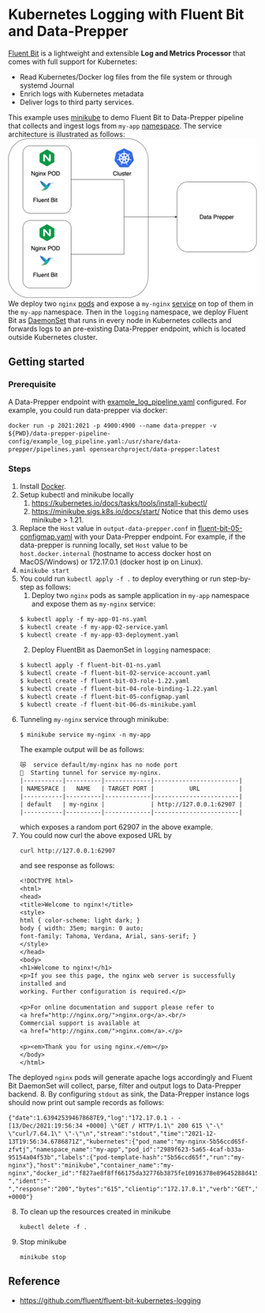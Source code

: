 # Kubernetes Logging with Fluent Bit and Data-Prepper

[Fluent Bit](http://fluentbit.io/) is a lightweight and extensible __Log and Metrics Processor__ that comes with full support for Kubernetes:

* Read Kubernetes/Docker log files from the file system or through systemd Journal
* Enrich logs with Kubernetes metadata
* Deliver logs to third party services.

This example uses [minikube](https://minikube.sigs.k8s.io/docs/) to demo Fluent Bit to Data-Prepper pipeline that collects and ingest logs from `my-app` [namespace](https://kubernetes.io/docs/concepts/overview/working-with-objects/namespaces/). 
The service architecture is illustrated as follows:
![Architecture](K8-fluentbit-data-prepper.png)
We deploy two `nginx` [pods](https://kubernetes.io/docs/concepts/workloads/pods/) and expose a `my-nginx` [service](https://kubernetes.io/docs/concepts/services-networking/service/) on top of them in the `my-app` namespace. Then in the `logging` namespace,
we deploy Fluent Bit as [DaemonSet](https://kubernetes.io/docs/concepts/workloads/controllers/daemonset/) that runs in every node in Kubernetes collects and forwards logs to an pre-existing Data-Prepper endpoint, which is located outside 
Kubernetes cluster.

## Getting started

### Prerequisite
A Data-Prepper endpoint with [example_log_pipeline.yaml](data-prepper-pipeline-config/example_log_pipeline.yaml) configured. For example, you could run data-prepper via docker:

```
docker run -p 2021:2021 -p 4900:4900 --name data-prepper -v ${PWD}/data-prepper-pipeline-config/example_log_pipeline.yaml:/usr/share/data-prepper/pipelines.yaml opensearchproject/data-prepper:latest
```

### Steps
1. Install [Docker](https://docs.docker.com/get-docker/).
2. Setup kubectl and minikube locally
    1. https://kubernetes.io/docs/tasks/tools/install-kubectl/
    2. https://minikube.sigs.k8s.io/docs/start/
Notice that this demo uses minikube > 1.21.
3. Replace the `Host` value in `output-data-prepper.conf` in [fluent-bit-05-configmap.yaml](fluent-bit-05-configmap.yaml) with your Data-Prepper endpoint. For example,
if the data-prepper is running locally, set `Host` value to be `host.docker.internal` (hostname to access docker host on MacOS/Windows) or 172.17.0.1 (docker host ip on Linux).
4. `minikube start`
5. You could run `kubectl apply -f .` to deploy everything or run step-by-step as follows:
   1. Deploy two `nginx` pods as sample application in `my-app` namespace and expose them as `my-nginx` service:
   ```
   $ kubectl apply -f my-app-01-ns.yaml
   $ kubectl create -f my-app-02-service.yaml
   $ kubectl create -f my-app-03-deployment.yaml
   ```
   2. Deploy FluentBit as DaemonSet in `logging` namespace:
   ```
   $ kubectl apply -f fluent-bit-01-ns.yaml
   $ kubectl create -f fluent-bit-02-service-account.yaml
   $ kubectl create -f fluent-bit-03-role-1.22.yaml
   $ kubectl create -f fluent-bit-04-role-binding-1.22.yaml
   $ kubectl create -f fluent-bit-05-configmap.yaml
   $ kubectl create -f fluent-bit-06-ds-minikube.yaml
   ```
6. Tunneling `my-nginx` service through minikube:
   ```
   $ minikube service my-nginx -n my-app
   ```
   The example output will be as follows:
   ```
   😿  service default/my-nginx has no node port
   🏃  Starting tunnel for service my-nginx.
   |-----------|----------|-------------|------------------------|
   | NAMESPACE |   NAME   | TARGET PORT |          URL           |
   |-----------|----------|-------------|------------------------|
   | default   | my-nginx |             | http://127.0.0.1:62907 |
   |-----------|----------|-------------|------------------------|
   ```
   which exposes a random port 62907 in the above example.
7. You could now curl the above exposed URL by
   ```
   curl http://127.0.0.1:62907
   ```
   and see response as follows:
   ```
   <!DOCTYPE html>
   <html>
   <head>
   <title>Welcome to nginx!</title>
   <style>
   html { color-scheme: light dark; }
   body { width: 35em; margin: 0 auto;
   font-family: Tahoma, Verdana, Arial, sans-serif; }
   </style>
   </head>
   <body>
   <h1>Welcome to nginx!</h1>
   <p>If you see this page, the nginx web server is successfully installed and
   working. Further configuration is required.</p>
   
   <p>For online documentation and support please refer to
   <a href="http://nginx.org/">nginx.org</a>.<br/>
   Commercial support is available at
   <a href="http://nginx.com/">nginx.com</a>.</p>
   
   <p><em>Thank you for using nginx.</em></p>
   </body>
   </html>
   ```
The deployed `nginx` pods will generate apache logs accordingly and Fluent Bit DaemonSet will collect, parse, filter and output logs to Data-Prepper backend. 
8. By configuring `stdout` as sink, the Data-Prepper instance logs should now print out sample records as follows:
```
{"date":1.639425394678687E9,"log":"172.17.0.1 - - [13/Dec/2021:19:56:34 +0000] \"GET / HTTP/1.1\" 200 615 \"-\" \"curl/7.64.1\" \"-\"\n","stream":"stdout","time":"2021-12-13T19:56:34.6786871Z","kubernetes":{"pod_name":"my-nginx-5b56ccd65f-zfvtj","namespace_name":"my-app","pod_id":"2989f623-5a65-4caf-b33a-95154a04f53b","labels":{"pod-template-hash":"5b56ccd65f","run":"my-nginx"},"host":"minikube","container_name":"my-nginx","docker_id":"f827ae8f8ff66175da32776b3875fe10916378e89645288d415edfd22f060fdb","container_hash":"nginx@sha256:9522864dd661dcadfd9958f9e0de192a1fdda2c162a35668ab6ac42b465f0603","container_image":"nginx:latest"},"request":"/","auth":"-","ident":"-","response":"200","bytes":"615","clientip":"172.17.0.1","verb":"GET","httpversion":"1.1","timestamp":"13/Dec/2021:19:56:34 +0000"}
```
8. To clean up the resources created in minikube
   ```
   kubectl delete -f .
   ```
9. Stop minikube
   ```
   minikube stop
   ```
   
## Reference

* https://github.com/fluent/fluent-bit-kubernetes-logging